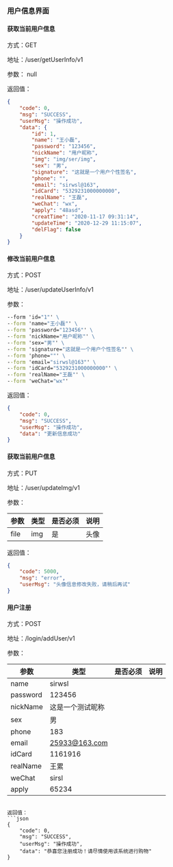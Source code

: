 ### 用户信息界面

#### 获取当前用户信息
方式：GET

地址：/user/getUserInfo/v1

参数： null

返回值：
```json
{
    "code": 0,
    "msg": "SUCCESS",
    "userMsg": "操作成功",
    "data": {
        "id": 1,
        "name": "王小磊",
        "password": "123456",
        "nickName": "用户昵称",
        "img": "img/ser/img",
        "sex": "男",
        "signature": "这就是一个用户个性签名",
        "phone": "",
        "email": "sirwsl@163",
        "idCard": "5329231000000000",
        "realName": "王磊",
        "weChat": "wx",
        "apply": "48asd",
        "creatTime": "2020-11-17 09:31:14",
        "updateTime": "2020-12-29 11:15:07",
        "delFlag": false
    }
}
```

#### 修改当前用户信息
方式：POST

地址：/user/updateUserInfo/v1

参数： 
```cmd  
--form 'id="1"' \
--form 'name="王小磊"' \
--form 'password="123456"' \
--form 'nickName="用户昵称"' \
--form 'sex="男"' \
--form 'signature="这就是一个用户个性签名"' \
--form 'phone=""' \
--form 'email="sirwsl@163"' \
--form 'idCard="5329231000000000"' \
--form 'realName="王磊"' \
--form 'weChat="wx"'
```
返回值：
```json
{
    "code": 0,
    "msg": "SUCCESS",
    "userMsg": "操作成功",
    "data": "更新信息成功"
}
```

#### 获取当前用户信息
方式：PUT

地址：/user/updateImg/v1

参数： 

|参数|类型|是否必须|说明|
|---|---|---|---|
|file|img|是|头像|

返回值：
```json
{
    "code": 5000,
    "msg": "error",
    "userMsg": "头像信息修改失败，请稍后再试"
}
```

#### 用户注册
方式：POST

地址：/login/addUser/v1

参数：

|参数|类型|是否必须|说明|
|---|---|---|---|
|name|sirwsl|
|password|123456|
|nickName|这是一个测试昵称|
|sex|男|
|phone|183|
|email|25933@163.com|
|idCard|1161916|
|realName|王累|
|weChat|sirsl|
|apply|65234|

```

返回值：
```json
{
    "code": 0,
    "msg": "SUCCESS",
    "userMsg": "操作成功",
    "data": "恭喜您注册成功！请尽情使用该系统进行购物"
}
```

